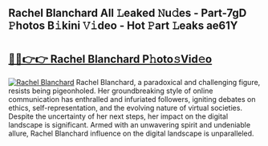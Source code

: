 ## Rachel Blanchard All 𝙻eaked 𝙽u𝚍es - Part-7gD 𝙿hotos B𝚒kini 𝚅𝚒deo - Hot 𝙿art 𝙻eaks ae61Y

# <h2><a href="http://ld64t1u.urlbe.top/?page=Rachel+Blanchard">🔗🔗👉👉 Rachel Blanchard P𝚑oto𝚜Vid𝚎o</a></h2>

[![Rachel Blanchard](https://i.imgur.com/eBuTRDB.gif)](http://ld64t1u.urlbe.top/?page=Rachel+Blanchard)
Rachel Blanchard, a paradoxical and challenging figure, resists being pigeonholed. Her groundbreaking style of online communication has enthralled and infuriated followers, igniting debates on ethics, self-representation, and the evolving nature of virtual societies. Despite the uncertainty of her next steps, her impact on the digital landscape is significant. Armed with an unwavering spirit and undeniable allure, Rachel Blanchard influence on the digital landscape is unparalleled.
